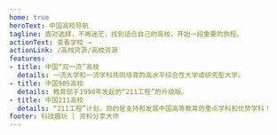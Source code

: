 ```yaml
---
home: true
heroText: 中国高校导航
tagline: 面对选择，不再迷茫，找到适合自己的高校，开始一段重要的旅程。
actionText: 查看学校 →
actionLink: /高校资源/高校资源
features:
- title: 中国“双一流”高校
  details: 一流大学和一流学科共同培育的高水平综合性大学或研究型大学。
- title: 中国985高校
  details: 教育部于1998年发起的“211工程”的升级版。
- title: 中国211高校
  details: “211工程”计划，目的是支持和发展中国高等教育的重点学科和优势学科！
footer: 科技趣玩 | 资料分享大师
---
```

